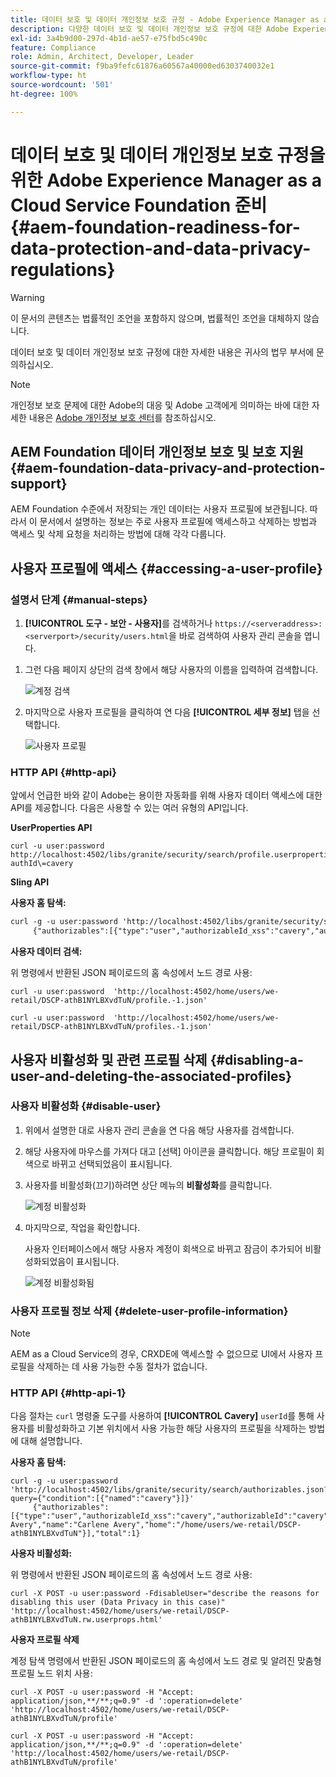 ```yaml
---
title: 데이터 보호 및 데이터 개인정보 보호 규정 - Adobe Experience Manager as a Cloud Service Foundation 준비
description: 다양한 데이터 보호 및 데이터 개인정보 보호 규정에 대한 Adobe Experience Manager as a Cloud Service 지원에 대해 알아봅니다. 이 문서에는 EU 일반 데이터 보호 규정(GDPR), 캘리포니아 소비자 개인정보 보호법 및 새로운 AEM as a Cloud Service 프로젝트 구현 시 이들 규정을 준수하는 방법이 포함되어 있습니다.
exl-id: 3a4b9d00-297d-4b1d-ae57-e75fbd5c490c
feature: Compliance
role: Admin, Architect, Developer, Leader
source-git-commit: f9ba9fefc61876a60567a40000ed6303740032e1
workflow-type: ht
source-wordcount: '501'
ht-degree: 100%

---
```


# 데이터 보호 및 데이터 개인정보 보호 규정을 위한 Adobe Experience Manager as a Cloud Service Foundation 준비 {#aem-foundation-readiness-for-data-protection-and-data-privacy-regulations}

>[!WARNING]
>
>이 문서의 콘텐츠는 법률적인 조언을 포함하지 않으며, 법률적인 조언을 대체하지 않습니다.
>
>데이터 보호 및 데이터 개인정보 보호 규정에 대한 자세한 내용은 귀사의 법무 부서에 문의하십시오.

>[!NOTE]
>
>개인정보 보호 문제에 대한 Adobe의 대응 및 Adobe 고객에게 의미하는 바에 대한 자세한 내용은 [Adobe 개인정보 보호 센터](https://www.adobe.com/privacy.html)를 참조하십시오.

## AEM Foundation 데이터 개인정보 보호 및 보호 지원 {#aem-foundation-data-privacy-and-protection-support}

AEM Foundation 수준에서 저장되는 개인 데이터는 사용자 프로필에 보관됩니다. 따라서 이 문서에서 설명하는 정보는 주로 사용자 프로필에 액세스하고 삭제하는 방법과 액세스 및 삭제 요청을 처리하는 방법에 대해 각각 다룹니다.

## 사용자 프로필에 액세스 {#accessing-a-user-profile}

### 설명서 단계 {#manual-steps}

1. **[!UICONTROL 도구 - 보안 - 사용자]**&#x200B;를 검색하거나 `https://<serveraddress>:<serverport>/security/users.html`을 바로 검색하여 사용자 관리 콘솔을 엽니다.

<!--
   ![useradmin2](assets/useradmin2.png)
-->

1. 그런 다음 페이지 상단의 검색 창에서 해당 사용자의 이름을 입력하여 검색합니다.

   ![계정 검색](assets/dpp-foundation-01.png)

1. 마지막으로 사용자 프로필을 클릭하여 연 다음 **[!UICONTROL 세부 정보]** 탭을 선택합니다.

   ![사용자 프로필](assets/dpp-foundation-02.png)

### HTTP API {#http-api}

앞에서 언급한 바와 같이 Adobe는 용이한 자동화를 위해 사용자 데이터 액세스에 대한 API를 제공합니다. 다음은 사용할 수 있는 여러 유형의 API입니다.

**UserProperties API**

```shell
curl -u user:password http://localhost:4502/libs/granite/security/search/profile.userproperties.json\?authId\=cavery
```

**Sling API**

**사용자 홈 탐색:**

```xml
curl -g -u user:password 'http://localhost:4502/libs/granite/security/search/authorizables.json?query={"condition":[{"named":"cavery"}]}'
     {"authorizables":[{"type":"user","authorizableId_xss":"cavery","authorizableId":"cavery","name_xss":"Carlene Avery","name":"Carlene Avery","home":"/home/users/we-retail/DSCP-athB1NYLBXvdTuN"}],"total":1}
```

**사용자 데이터 검색:**

위 명령에서 반환된 JSON 페이로드의 홈 속성에서 노드 경로 사용:

```shell
curl -u user:password  'http://localhost:4502/home/users/we-retail/DSCP-athB1NYLBXvdTuN/profile.-1.json'
```

```shell
curl -u user:password  'http://localhost:4502/home/users/we-retail/DSCP-athB1NYLBXvdTuN/profiles.-1.json'
```

## 사용자 비활성화 및 관련 프로필 삭제 {#disabling-a-user-and-deleting-the-associated-profiles}

### 사용자 비활성화 {#disable-user}

1. 위에서 설명한 대로 사용자 관리 콘솔을 연 다음 해당 사용자를 검색합니다.
2. 해당 사용자에 마우스를 가져다 대고 [선택] 아이콘을 클릭합니다. 해당 프로필이 회색으로 바뀌고 선택되었음이 표시됩니다.

3. 사용자를 비활성화(끄기)하려면 상단 메뉴의 **비활성화**&#x200B;를 클릭합니다.

   ![계정 비활성화](assets/dpp-foundation-03.png)

4. 마지막으로, 작업을 확인합니다.

   사용자 인터페이스에서 해당 사용자 계정이 회색으로 바뀌고 잠금이 추가되어 비활성화되었음이 표시됩니다.

   ![계정 비활성화됨](assets/dpp-foundation-04.png)

### 사용자 프로필 정보 삭제 {#delete-user-profile-information}

>[!NOTE]
>
>AEM as a Cloud Service의 경우, CRXDE에 액세스할 수 없으므로 UI에서 사용자 프로필을 삭제하는 데 사용 가능한 수동 절차가 없습니다.

### HTTP API {#http-api-1}

다음 절차는 `curl` 명령줄 도구를 사용하여 **[!UICONTROL Cavery]** `userId`를 통해 사용자를 비활성화하고 기본 위치에서 사용 가능한 해당 사용자의 프로필을 삭제하는 방법에 대해 설명합니다.

**사용자 홈 탐색:**

```shell
curl -g -u user:password 'http://localhost:4502/libs/granite/security/search/authorizables.json?query={"condition":[{"named":"cavery"}]}'
     {"authorizables":[{"type":"user","authorizableId_xss":"cavery","authorizableId":"cavery","name_xss":"Carlene Avery","name":"Carlene Avery","home":"/home/users/we-retail/DSCP-athB1NYLBXvdTuN"}],"total":1}
```

**사용자 비활성화:**

위 명령에서 반환된 JSON 페이로드의 홈 속성에서 노드 경로 사용:

```shell
curl -X POST -u user:password -FdisableUser="describe the reasons for disabling this user (Data Privacy in this case)" 'http://localhost:4502/home/users/we-retail/DSCP-athB1NYLBXvdTuN.rw.userprops.html'
```

**사용자 프로필 삭제**

계정 탐색 명령에서 반환된 JSON 페이로드의 홈 속성에서 노드 경로 및 알려진 맞춤형 프로필 노드 위치 사용:

```shell
curl -X POST -u user:password -H "Accept: application/json,**/**;q=0.9" -d ':operation=delete' 'http://localhost:4502/home/users/we-retail/DSCP-athB1NYLBXvdTuN/profile'
```

```shell
curl -X POST -u user:password -H "Accept: application/json,**/**;q=0.9" -d ':operation=delete' 'http://localhost:4502/home/users/we-retail/DSCP-athB1NYLBXvdTuN/profile'
```
